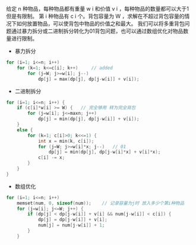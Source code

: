 给定 n 种物品，每种物品都有重量 w i 和价值 v i ，每种物品的数量都可以大于1但是有限制。
第 i 种物品有 c i 个。背包容量为 W ，求解在不超过背包容量的情况下如何放置物品，可以使背包中物品的价值之和最大。
我们可以将多重背包问题通过暴力拆分或二进制拆分转化为01背包问题，也可以通过数组优化对物品数量进行限制。

* 暴力拆分

```c++
for (i=1; i<=n; i++)
    for (k=1; k<=c[i]; k++)     // added
        for (j=W; j>=w[i]; j--)
            dp[j] = max(dp[j], dp[j-w[i]] + v[i]);
```

* 二进制拆分

```c++
for (i=1; i<=n; i++) {
    if (c[i]*w[i] >= W) {   // 完全够用 转为完全背包
        for (j=w[i]; j<=maxn; j++)
            dp[j] = min(dp[j], dp[j-w[i]] + v[i]);
    }
    else {
        for (k=1; c[i]>0; k<<=1) {
            int x = min(k, c[i]);
            for (j=W; j>=w[i]*x; j--)   // 01
                dp[j] = min(dp[j], dp[j-w[i]*x] + v[i]*x);
            c[i] -= x;
        }
    }
}
```

* 数组优化

```c++
for (i=1; i<=n; i++)
    memset(num, 0, sizeof(num));    // 记录容量为j时 放入多少个第i种物品
    for (j=w[i]; j<=W; j++) {
        if (dp[j] < dp[j-w[i]] + v[i] && num[j-w[i]] < c[i]) {
            dp[j] = dp[j-w[i]] + v[i];
            num[j] = num[j-w[i]] + 1;
        }
    }
```
